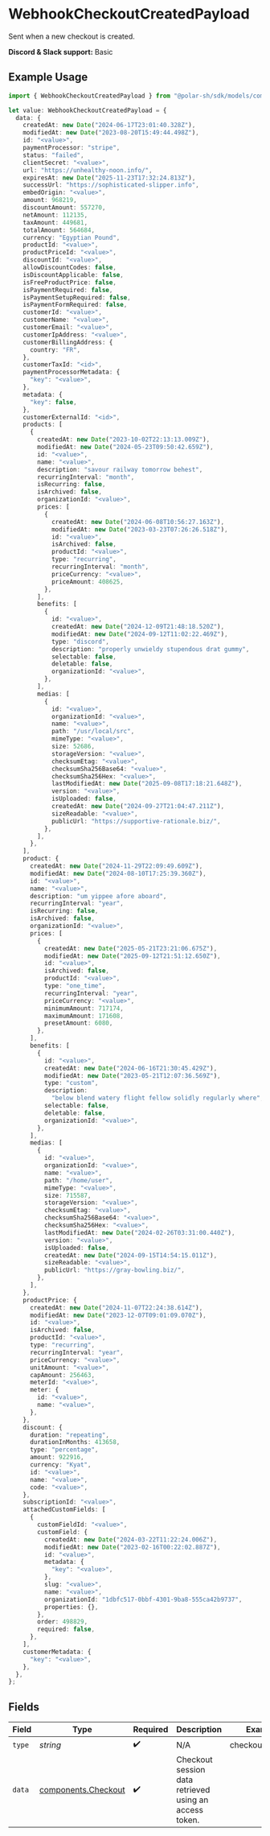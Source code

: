 # WebhookCheckoutCreatedPayload

Sent when a new checkout is created.

**Discord & Slack support:** Basic

## Example Usage

```typescript
import { WebhookCheckoutCreatedPayload } from "@polar-sh/sdk/models/components/webhookcheckoutcreatedpayload.js";

let value: WebhookCheckoutCreatedPayload = {
  data: {
    createdAt: new Date("2024-06-17T23:01:40.328Z"),
    modifiedAt: new Date("2023-08-20T15:49:44.498Z"),
    id: "<value>",
    paymentProcessor: "stripe",
    status: "failed",
    clientSecret: "<value>",
    url: "https://unhealthy-noon.info/",
    expiresAt: new Date("2025-11-23T17:32:24.813Z"),
    successUrl: "https://sophisticated-slipper.info",
    embedOrigin: "<value>",
    amount: 968219,
    discountAmount: 557270,
    netAmount: 112135,
    taxAmount: 449681,
    totalAmount: 564684,
    currency: "Egyptian Pound",
    productId: "<value>",
    productPriceId: "<value>",
    discountId: "<value>",
    allowDiscountCodes: false,
    isDiscountApplicable: false,
    isFreeProductPrice: false,
    isPaymentRequired: false,
    isPaymentSetupRequired: false,
    isPaymentFormRequired: false,
    customerId: "<value>",
    customerName: "<value>",
    customerEmail: "<value>",
    customerIpAddress: "<value>",
    customerBillingAddress: {
      country: "FR",
    },
    customerTaxId: "<id>",
    paymentProcessorMetadata: {
      "key": "<value>",
    },
    metadata: {
      "key": false,
    },
    customerExternalId: "<id>",
    products: [
      {
        createdAt: new Date("2023-10-02T22:13:13.009Z"),
        modifiedAt: new Date("2024-05-23T09:50:42.659Z"),
        id: "<value>",
        name: "<value>",
        description: "savour railway tomorrow behest",
        recurringInterval: "month",
        isRecurring: false,
        isArchived: false,
        organizationId: "<value>",
        prices: [
          {
            createdAt: new Date("2024-06-08T10:56:27.163Z"),
            modifiedAt: new Date("2023-03-23T07:26:26.518Z"),
            id: "<value>",
            isArchived: false,
            productId: "<value>",
            type: "recurring",
            recurringInterval: "month",
            priceCurrency: "<value>",
            priceAmount: 408625,
          },
        ],
        benefits: [
          {
            id: "<value>",
            createdAt: new Date("2024-12-09T21:48:18.520Z"),
            modifiedAt: new Date("2024-09-12T11:02:22.469Z"),
            type: "discord",
            description: "properly unwieldy stupendous drat gummy",
            selectable: false,
            deletable: false,
            organizationId: "<value>",
          },
        ],
        medias: [
          {
            id: "<value>",
            organizationId: "<value>",
            name: "<value>",
            path: "/usr/local/src",
            mimeType: "<value>",
            size: 52686,
            storageVersion: "<value>",
            checksumEtag: "<value>",
            checksumSha256Base64: "<value>",
            checksumSha256Hex: "<value>",
            lastModifiedAt: new Date("2025-09-08T17:18:21.648Z"),
            version: "<value>",
            isUploaded: false,
            createdAt: new Date("2024-09-27T21:04:47.211Z"),
            sizeReadable: "<value>",
            publicUrl: "https://supportive-rationale.biz/",
          },
        ],
      },
    ],
    product: {
      createdAt: new Date("2024-11-29T22:09:49.609Z"),
      modifiedAt: new Date("2024-08-10T17:25:39.360Z"),
      id: "<value>",
      name: "<value>",
      description: "um yippee afore aboard",
      recurringInterval: "year",
      isRecurring: false,
      isArchived: false,
      organizationId: "<value>",
      prices: [
        {
          createdAt: new Date("2025-05-21T23:21:06.675Z"),
          modifiedAt: new Date("2025-09-12T21:51:12.650Z"),
          id: "<value>",
          isArchived: false,
          productId: "<value>",
          type: "one_time",
          recurringInterval: "year",
          priceCurrency: "<value>",
          minimumAmount: 717174,
          maximumAmount: 171608,
          presetAmount: 6080,
        },
      ],
      benefits: [
        {
          id: "<value>",
          createdAt: new Date("2024-06-16T21:30:45.429Z"),
          modifiedAt: new Date("2023-05-21T12:07:36.569Z"),
          type: "custom",
          description:
            "below blend watery flight fellow solidly regularly where",
          selectable: false,
          deletable: false,
          organizationId: "<value>",
        },
      ],
      medias: [
        {
          id: "<value>",
          organizationId: "<value>",
          name: "<value>",
          path: "/home/user",
          mimeType: "<value>",
          size: 715587,
          storageVersion: "<value>",
          checksumEtag: "<value>",
          checksumSha256Base64: "<value>",
          checksumSha256Hex: "<value>",
          lastModifiedAt: new Date("2024-02-26T03:31:00.440Z"),
          version: "<value>",
          isUploaded: false,
          createdAt: new Date("2024-09-15T14:54:15.011Z"),
          sizeReadable: "<value>",
          publicUrl: "https://gray-bowling.biz/",
        },
      ],
    },
    productPrice: {
      createdAt: new Date("2024-11-07T22:24:38.614Z"),
      modifiedAt: new Date("2023-12-07T09:01:09.070Z"),
      id: "<value>",
      isArchived: false,
      productId: "<value>",
      type: "recurring",
      recurringInterval: "year",
      priceCurrency: "<value>",
      unitAmount: "<value>",
      capAmount: 256463,
      meterId: "<value>",
      meter: {
        id: "<value>",
        name: "<value>",
      },
    },
    discount: {
      duration: "repeating",
      durationInMonths: 413658,
      type: "percentage",
      amount: 922916,
      currency: "Kyat",
      id: "<value>",
      name: "<value>",
      code: "<value>",
    },
    subscriptionId: "<value>",
    attachedCustomFields: [
      {
        customFieldId: "<value>",
        customField: {
          createdAt: new Date("2024-03-22T11:22:24.006Z"),
          modifiedAt: new Date("2023-02-16T00:22:02.887Z"),
          id: "<value>",
          metadata: {
            "key": "<value>",
          },
          slug: "<value>",
          name: "<value>",
          organizationId: "1dbfc517-0bbf-4301-9ba8-555ca42b9737",
          properties: {},
        },
        order: 498829,
        required: false,
      },
    ],
    customerMetadata: {
      "key": "<value>",
    },
  },
};
```

## Fields

| Field                                                      | Type                                                       | Required                                                   | Description                                                | Example                                                    |
| ---------------------------------------------------------- | ---------------------------------------------------------- | ---------------------------------------------------------- | ---------------------------------------------------------- | ---------------------------------------------------------- |
| `type`                                                     | *string*                                                   | :heavy_check_mark:                                         | N/A                                                        | checkout.created                                           |
| `data`                                                     | [components.Checkout](../../models/components/checkout.md) | :heavy_check_mark:                                         | Checkout session data retrieved using an access token.     |                                                            |